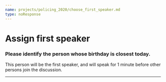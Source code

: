 ```yaml
---
name: projects/policing_2020/choose_first_speaker.md
type: noResponse
---
```


# Assign first speaker

### Please identify the person whose birthday is closest today.

This person will be the first speaker, and will speak for 1 minute before
other persons join the discussion.

---

